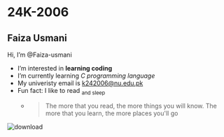 # 24K-2006
## Faiza Usmani
Hi, I’m @Faiza-usmani
- I’m interested in **learning coding**
- I’m currently learning _C programming language_
- My univeristy email is k242006@nu.edu.pk
- Fun fact: I like to read <sub>and sleep</sub>
  - >The more that you read, the more things you will know. The more that you learn, the more places you'll go

![download](https://github.com/user-attachments/assets/6001b181-2a39-445d-84d8-e0adc3bf89c7)
